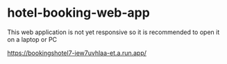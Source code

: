 # hotel-booking-web-app

This web application is not yet responsive so it is recommended to open it on a laptop or PC

https://bookingshotel7-iew7uvhlaa-et.a.run.app/
